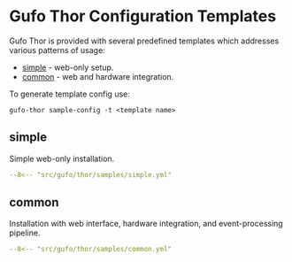 # Gufo Thor Configuration Templates

Gufo Thor is provided with several predefined templates
which addresses various patterns of usage:

* [simple](#simple) - web-only setup.
* [common](#common) - web and hardware integration.

To generate template config use:

``` shell
gufo-thor sample-config -t <template name>
```

## simple

Simple web-only installation.

``` yaml
--8<-- "src/gufo/thor/samples/simple.yml"
```

## common

Installation with web interface, hardware integration,
and event-processing pipeline.

``` yaml
--8<-- "src/gufo/thor/samples/common.yml"
```
